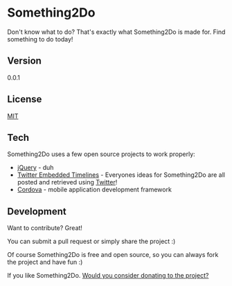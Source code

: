 # Something2Do
Don't know what to do? That's exactly what Something2Do is made for. Find something to do today!

Version
-------------

0.0.1

License
-------------
[MIT](https://opensource.org/licenses/MIT)


Tech
-------------

Something2Do uses a few open source projects to work properly:

* [jQuery](http://jquery.com/) - duh
* [Twitter Embedded Timelines](https://dev.twitter.com/web/embedded-timelines) - Everyones ideas for Something2Do are all posted and retrieved using [Twitter](https://twitter.com/search?q=%23Something2Do)!
* [Cordova](https://cordova.apache.org/) - mobile application development framework

Development
-------------

Want to contribute? Great!  

You can submit a pull request or simply share the project :)

Of course Something2Do is free and open source, so you can always fork the project and have fun :)

If you like Something2Do. [Would you consider donating to the project?](https://www.paypal.com/us/cgi-bin/webscr?cmd=_flow&SESSION=JryIEtO_GiYnqlvRfV6BGnO6bAxR3JtIQif2j1z1eFYuoLkYf_XZOY6QbWe&dispatch=5885d80a13c0db1f8e263663d3faee8dcce3e160f5b9538489e17951d2c62172)
